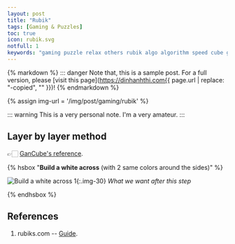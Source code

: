```yaml
---
layout: post
title: "Rubik"
tags: [Gaming & Puzzles]
toc: true
icon: rubik.svg
notfull: 1
keywords: "gaming puzzle relax others rubik algo algorithm speed cube godube"
---
```


{% markdown %}
::: danger
Note that, this is a sample post. For a full version, please [visit this page](https://dinhanhthi.com{{ page.url | replace: "-copied", "" }})!
{% endmarkdown %}

{% assign img-url = '/img/post/gaming/rubik' %}

::: warning
This is a very personal note. I'm a very amateur.
:::

## Layer by layer method

👉🏻 [GanCube's reference](https://www.gancube.com/layer-by-layer-guide-of-gancube).

{% hsbox "**Build a white across** (with 2 same colors around the sides)" %}

![Build a white across 1]({{img-url}}/1_1_1.png){:.img-30}
_What we want after this step_

{% endhsbox %}

## References

1. rubiks.com -- [Guide](http://lghttp.83065.nexcesscdn.net/80A3411/youcando/resources/downloads/Rubiks_Solution_book_bilingual_no_bleed.pdf).